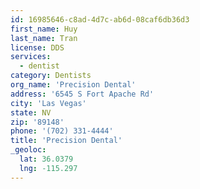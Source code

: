 ```yaml
---
id: 16985646-c8ad-4d7c-ab6d-08caf6db36d3
first_name: Huy
last_name: Tran
license: DDS
services:
  - dentist
category: Dentists
org_name: 'Precision Dental'
address: '6545 S Fort Apache Rd'
city: 'Las Vegas'
state: NV
zip: '89148'
phone: '(702) 331-4444'
title: 'Precision Dental'
_geoloc:
  lat: 36.0379
  lng: -115.297
---
```

